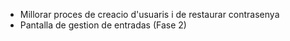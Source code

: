 - Millorar proces de creacio d'usuaris i de restaurar contrasenya
- Pantalla de gestion de entradas (Fase 2)